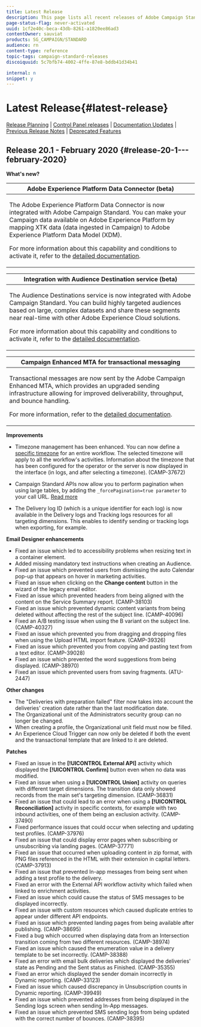```yaml
---
title: Latest Release
description: This page lists all recent releases of Adobe Campaign Standard.
page-status-flag: never-activated
uuid: 1cf2e40c-beca-43db-8261-a1820ee86ad3
contentOwner: sauviat
products: SG_CAMPAIGN/STANDARD
audience: rn
content-type: reference
topic-tags: campaign-standard-releases
discoiquuid: 5c7bfb74-4002-4ffe-87e8-bddb41d34b41

internal: n
snippet: y
---
```


# Latest Release{#latest-release}

[Release Planning](https://helpx.adobe.com/campaign/kb/acs-release-planning.html) &#124; [Control Panel releases](https://docs.adobe.com/content/help/en/control-panel/using/release-notes.html) &#124; [Documentation Updates](../../rn/using/documentation-updates.md) &#124; [Previous Release Notes](../../rn/using/release-notes-2019.md) &#124; [Deprecated Features](https://helpx.adobe.com/campaign/kb/acs-deprecated-and-removed-features.html)

## Release 20.1 - February 2020 {#release-20-1---february-2020}

**What's new?**


<table> 
 <thead> 
  <tr> 
   <th> <strong>Adobe Experience Platform Data Connector (beta)</strong><br /> </th> 
  </tr> 
 </thead> 
 <tbody> 
  <tr> 
   <td> <p>
   The Adobe Experience Platform Data Connector is now integrated with Adobe Campaign Standard. You can make your Campaign data available on Adobe Experience Platform by mapping XTK data (data ingested in Campaign) to Adobe Experience Platform Data Model (XDM). </p>
    <p>For more information about this capability and conditions to activate it, refer to the <a href="../../administration/using/aep-about-data-connector.md">detailed documentation</a>.</p>
   </td> 
  </tr> 
 </tbody> 
</table>

<table> 
 <thead> 
  <tr> 
   <th> <strong>Integration with Audience Destination service (beta) </strong><br /> </th> 
  </tr> 
 </thead> 
 <tbody> 
  <tr> 
   <td> <p>The Audience Destinations service is now integrated with Adobe Campaign Standard. You can build highly targeted audiences based on large, complex datasets and share these segments near real-time with other Adobe Experience Cloud solutions.</p>
    <p>For more information about this capability and conditions to activate it, refer to the <a href="../../audiences/using/aep-about-audience-destinations-service.md">detailed documentation</a>.</p>
   </td> 
  </tr> 
 </tbody> 
</table>

<table> 
 <thead> 
  <tr> 
   <th> <strong>Campaign Enhanced MTA for transactional messaging</strong><br /> </th> 
  </tr> 
 </thead> 
 <tbody> 
  <tr> 
   <td> <p>Transactional messages are now sent by the Adobe Campaign Enhanced MTA, which provides an upgraded sending infrastructure allowing for improved deliverability, throughput, and bounce handling.</p>
    <p>For more information, refer to the <a href="https://helpx.adobe.com/campaign/kb/campaign-enhanced-mta.html">detailed documentation</a>.</p>
   </td> 
  </tr> 
 </tbody> 
</table>

**Improvements**

* Timezone management has been enhanced. You can now define a [specific timezone](../../automating/using/building-a-workflow.md) for an entire workflow. The selected timezone will apply to all the workflow's activities. Information about the timezone that has been configured for the operator or the server is now displayed in the interface (in logs, and after selecting a timezone). (CAMP-37672)

* Campaign Standard APIs now allow you to perform pagination when using large tables, by adding the `_forcePagination=true parameter` to your call URL. [Read more](../../api/using/pagination.md)

* The Delivery log ID (which is a unique identifier for each log) is now available in the Delivery logs and Tracking logs resources for all targeting dimensions. This enables to identify sending or tracking logs when exporting, for example.

**Email Designer enhancements**

* Fixed an issue which led to accessibility problems when resizing text in a container element.
* Added missing mandatory text instructions when creating an Audience.
* Fixed an issue which prevented users from dismissing the auto Calendar pop-up that appears on hover in marketing activities.
* Fixed an issue when clicking on the **Change content** button in the wizard of the legacy email editor.
* Fixed an issue which prevented headers from being aligned with the content on the Service Summary report. (CAMP-38103)
* Fixed an issue which prevented dynamic content variants from being deleted without affecting the rest of the subject line. (CAMP-40096)
* Fixed an A/B testing issue when using the B variant on the subject line. (CAMP-40327)
* Fixed an issue which prevented you from dragging and dropping files when using the Upload HTML import feature. (CAMP-39326)
* Fixed an issue which prevented you from copying and pasting text from a text editor. (CAMP-39028)
* Fixed an issue which prevented the word suggestions from being displayed. (CAMP-38970)
* Fixed an issue which prevented users from saving fragments. (ATU-2447)

**Other changes**

* The "Deliveries with preparation failed" filter now takes into account the deliveries' creation date rather than the last modification date. 
* The Organizational unit of the Administrators security group can no longer be changed.
* When creating a profile, the Organizational unit field must now be filled. 
* An Experience Cloud Trigger can now only be deleted if both the event and the transactional template that are linked to it are deleted.

**Patches**

* Fixed an issue in the **[!UICONTROL External API]** activity which displayed the **[!UICONTROL Confirm]** button even when no data was modified.
* Fixed an issue when using a **[!UICONTROL Union]** activity on queries with different target dimensions. The transition data only showed records from the main set's targeting dimension. (CAMP-36831)
* Fixed an issue that could lead to an error when using a **[!UICONTROL Reconciliation]** activity in specific contexts, for example with two inbound activities, one of them being an exclusion activity. (CAMP-37490)
* Fixed performance issues that could occur when selecting and updating test profiles. (CAMP-37976)
* Fixed an issue that could display error pages when subscribing or unsubscribing via landing pages. (CAMP-37771) 
* Fixed an issue that occurred when uploading content in zip format, with PNG files referenced in the HTML with their extension in capital letters. (CAMP-37913)
* Fixed an issue that prevented In-app messages from being sent when adding a test profile to the delivery.
* Fixed an error with the External API workflow activity which failed when linked to enrichment activities.
* Fixed an issue which could cause the status of SMS messages to be displayed incorrectly.
* Fixed an issue with custom resources which caused duplicate entries to appear under different API endpoints.
* Fixed an issue which prevented landing pages from being available after publishing. (CAMP-38695)
* Fixed a bug which occurred when displaying data from an Intersection transition coming from two different resources. (CAMP-38974)
* Fixed an issue which caused the enumeration value in a delivery template to be set incorrectly. (CAMP-38388)
* Fixed an error with email bulk deliveries which displayed the deliveries' state as Pending and the Sent status as Finished. (CAMP-35355)
* Fixed an error which displayed the sender domain incorrectly in Dynamic reporting. (CAMP-33123)
* Fixed an issue which caused discrepancy in Unsubscription counts in Dynamic reporting. (CAMP-39949)
* Fixed an issue which prevented addresses from being displayed in the Sending logs screen when sending In-App messages.
* Fixed an issue which prevented SMS sending logs from being updated with the correct number of bounces. (CAMP-38395)
